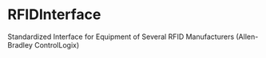 # RFIDInterface
Standardized Interface for Equipment of Several RFID Manufacturers (Allen-Bradley ControlLogix)
